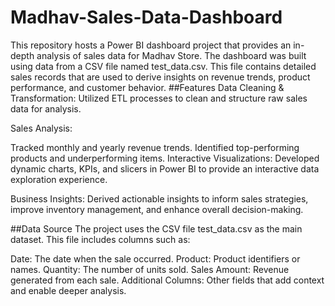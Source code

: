 # Madhav-Sales-Data-Dashboard
This repository hosts a Power BI dashboard project that provides an in-depth analysis of sales data for Madhav Store. The dashboard was built using data from a CSV file named test_data.csv. This file contains detailed sales records that are used to derive insights on revenue trends, product performance, and customer behavior.
##Features
Data Cleaning & Transformation:
Utilized ETL processes to clean and structure raw sales data for analysis.

Sales Analysis:

Tracked monthly and yearly revenue trends.
Identified top-performing products and underperforming items.
Interactive Visualizations:
Developed dynamic charts, KPIs, and slicers in Power BI to provide an interactive data exploration experience.

Business Insights:
Derived actionable insights to inform sales strategies, improve inventory management, and enhance overall decision-making.

##Data Source
The project uses the CSV file test_data.csv as the main dataset. This file includes columns such as:

Date: The date when the sale occurred.
Product: Product identifiers or names.
Quantity: The number of units sold.
Sales Amount: Revenue generated from each sale.
Additional Columns: Other fields that add context and enable deeper analysis.
